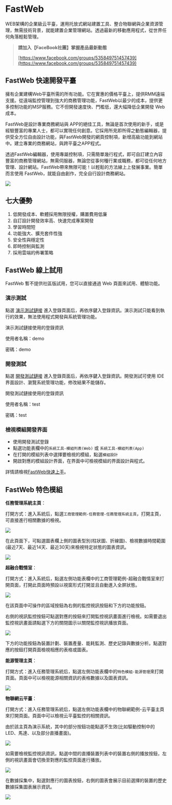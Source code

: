 # FastWeb
WEB架構的企業級云平臺，運用托放式網站建置工具、整合物聯網與企業資源管理，無需技術背景，就能建置企業管理網站。透過最新的移動應用程式，從世界任何角落輕鬆管理。

> **請加入【FaceBook社團】掌握產品最新動態**
>
> [https://www.facebook.com/groups/535849751457439](https://www.facebook.com/groups/535849751457439)

## FastWeb 快速開發平臺

擁有企業建構Web平臺所需的所有功能。它在實惠的價格平臺上，提供RMM遠端支援。從遠端監控管理到強大的商務管理功能，FastWeb以最少的成本，提供更多控制功能的MSP服務。它不但開發速度快、門檻低，還大幅降低企業開發 Web成本。

FastWeb是設計專業商務網站與 APP的絕佳工具，無論是首次使用的新手，或是經驗豐富的專業人士，都可以實現任何創意。它採用所見即所得之動態編輯器，提供受全方位自由設計功能，與FastWeb開發的網頁控制項，新增高級功能到網站中。建立專業的商務網站，與跨平臺之APP程式。

透過FastWeb編輯器，使用專屬控制項，只需簡單幾行程式，即可自訂建立內容豐富的商務管理網站，無需伺服器，無論您從事何種行業或職務，都可從任何地方管理、設計網站。FastWeb帶來無限可能！以輕鬆的方法線上上發展事業。簡單而言使用 FastWeb，就能自由創作，完全自行設計商務網站。

![](images/20221009084930.jpg)

## 七大優勢

1. 低開發成本、軟體採用無限授權，購置費用低廉
2. 自訂設計開發效率高、快速完成專案開發
3. 學習時間短
4. 功能強大、擴充套件性強
5. 安全性與穩定性
6. 即時控制與監測
7. 採用雲端的佈署策略

## FastWeb 線上試用

FastWeb 暫不提供社區版試用，您可以直接通過 Web 頁面來試用、體驗功能。

### 演示測試

點選 [演示測試鏈接](https://web.diylogi.com/) 進入登錄頁面后，再依序鍵入登錄資訊。演示測試只能看到執行的效果，無法使用程式開發與系統管理功能。

演示測試鏈接使用的登錄資訊

使用者名稱：demo

密碼：demo

### 開發測試

點選 [開發測試鏈接](https://web.diylogi.com/?logintype=1) 進入登錄頁面后，再依序鍵入登錄資訊。開發測試可使用 IDE 界面設計、瀏覽系統管理功能，修改結果不能儲存。

開發測試鏈接使用的登錄資訊

使用者名稱：test

密碼：test

### 檢視模組開發界面

* 使用開發測試登錄
* 點選功能表欄中的`系統工具-模組列表(Web)` 或 `系統工具-模組列表(App)`
* 在打開的模組列表中選擇要檢視的模組，點選`模組設計`
* 開啟對應的模組設計界面，在界面中可檢視模組的界面設計與程式。

詳情請檢視[FastWeb快速上手](https://isoface.net/isoface/doc/fastweb/quick-start/)。

## FastWeb 特色模組

**任務管理系統主頁**：

打開方式：進入系統后，點選`工商管理範例-任務管理-任務管理系統主頁`，打開主頁，可直接進行相關數據的檢視。

![](images/fastwebguide01.png)

在此頁面下，可點選圖表欄上側的圖表型別(柱狀圖、折線圖)、檢視數據時間範圍(最近7天、最近14天、最近30天)來檢視特定狀態的圖表資訊。

![](images/fastwebguide05.png)

**超融合戰情室**：

打開方式：進入系統后，點選左側功能表欄中的工商管理範例-超融合戰情室來打開頁面，打開此頁面時預設以視窗形式打開並且自動進入全屏狀態。

![](images/fastwebguide06.png)

在該頁面中可操作的區域按鈕為右側的監控視訊按鈕和下方的功能按鈕。

右側的視訊監控按鈕可點選對應的按鈕來打開監控視訊畫面進行檢視。如需要退出監控視訊畫面請點選下方的關閉圖示以關閉監控視訊播放頁面。

![](images/fastwebguide07.png)

下方的功能按鈕為裝置計劃、裝置產量、能耗監測、歷史記錄與數據分析。點選對應的按鈕打開頁面檢視相應的表格或圖表。

**能源管理主頁**：

打開方式：進入任務管理系統后，點選左側功能表欄中的`特色模組-能源管理`來打開頁面。頁面中可以檢視能源相關資訊的表格數據以及圖表資訊。

![](images/fastwebguide08.png)

**物聯網云平臺**：

打開方式：進入任務管理系統后，點選左側功能表欄中的物聯網範例-云平臺主頁來打開頁面。頁面中可以檢視云平臺監控的相關資訊。

由於該主頁為演示系統，其中的部分按鈕功能點選不生效(比如驅動控制中的LED、馬達、以及部分直播畫面)。

![](images/fastwebguide09.png)

如需要檢視監控視訊資訊，點選中間的直播裝置列表中的裝置右側的播放按鈕，左側的視訊畫面會切換至對應的監控頁面進行播放。

![](images/fastwebguide10.png)

在數據採集中，點選對應行的圖表按鈕，右側的圖表會展示目前選擇的裝置的歷史數據採集圖表展示資訊。

![](images/fastwebguide11.png)